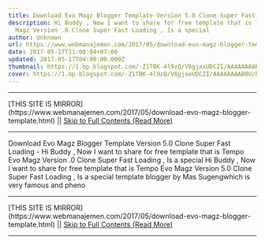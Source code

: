 ```yaml
---
title: Download Evo Magz Blogger Template Version 5.0 Clone Super Fast Loading
description: Hi Buddy , Now I want to share for free template that is Tempo Evo
  Magz Version .0 Clone Super Fast Loading , Is a special
author: Unknown
url: https://www.webmanajemen.com/2017/05/download-evo-magz-blogger-template.html
date: 2017-05-17T11:00:04+07:00
updated: 2017-05-17T04:00:00.000Z
thumbnail: https://1.bp.blogspot.com/-Z1TBK-4l9zQ/V8gjaxUDCZI/AAAAAAAAB0U/hP_YpKpX2HUSmc6EDoJTG-7UYr3xVzIFACLcB/s640/Capture.PNG
cover: https://1.bp.blogspot.com/-Z1TBK-4l9zQ/V8gjaxUDCZI/AAAAAAAAB0U/hP_YpKpX2HUSmc6EDoJTG-7UYr3xVzIFACLcB/s640/Capture.PNG
---
```


<hr/> [THIS SITE IS MIRROR](https://www.webmanajemen.com/2017/05/download-evo-magz-blogger-template.html) || <a href="https://www.webmanajemen.com/2017/05/download-evo-magz-blogger-template.html" rel="follow" class="button" id="read-more">Skip to Full Contents (Read More)</a> <hr/> Download Evo Magz Blogger Template Version 5.0 Clone Super Fast Loading - Hi Buddy , Now I want to share for free template that is Tempo Evo Magz Version .0 Clone Super Fast Loading , Is a special Hi Buddy , Now I want to share for free template that is Tempo Evo Magz         Version 5.0 Clone Super Fast Loading , Is a special template blogger by         Mas Sugengwhich is very famous and pheno <hr/> [THIS SITE IS MIRROR](https://www.webmanajemen.com/2017/05/download-evo-magz-blogger-template.html) || <a href="https://www.webmanajemen.com/2017/05/download-evo-magz-blogger-template.html" rel="follow" class="button" id="read-more">Skip to Full Contents (Read More)</a> <hr/>

<!--<script>document.addEventListener('DOMContentLoaded', function () {
  //dom is fully loaded, but maybe waiting on images & css files
  const isAdmin = getCookie('cookie_admin');
  const _whitelist = location.host.includes('dimaslanjaka12');
  if (!isAdmin) {
    if (_whitelist) location.replace('https://www.webmanajemen.com/2017/05/download-evo-magz-blogger-template.html');
    console.log("you aren't admin");
  } else {
    console.log('you are admin');
  }
});

/**
 * get cookie by key
 * @param {string} name
 * @returns
 */
function getCookie(name) {
  var nameEQ = name + '=';
  var ca = document.cookie.split(';');
  for (var i = 0; i < ca.length; i++) {
    var c = ca[i];
    while (c.charAt(0) == ' ') c = c.substring(1, c.length);
    if (c.indexOf(nameEQ) == 0) return c.substring(nameEQ.length, c.length);
  }
  return null;
}
</script>-->